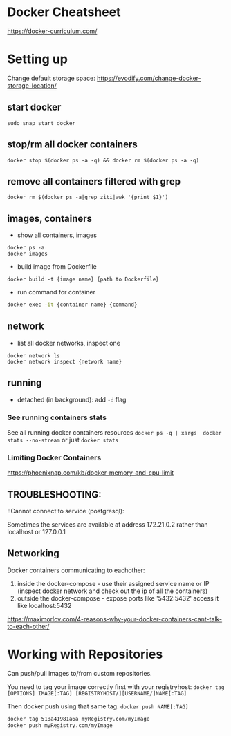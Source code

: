 # Docker Cheatsheet
https://docker-curriculum.com/

# Setting up

Change default storage space: https://evodify.com/change-docker-storage-location/

## start docker
```
sudo snap start docker
```

## stop/rm all docker containers
`docker stop $(docker ps -a -q) && docker rm $(docker ps -a -q)`

## remove all containers filtered with grep
`docker rm $(docker ps -a|grep ziti|awk '{print $1}')`

## images, containers
- show all containers, images
```
docker ps -a
docker images
```

- build image from Dockerfile
```
docker build -t {image name} {path to Dockerfile}
```

- run command for container
```bash
docker exec -it {container name} {command}
```

## network
- list all docker networks, inspect one
```
docker network ls
docker network inspect {network name}
```

## running
- detached (in background): add `-d` flag

### See running containers stats

See all running docker containers resources
`docker ps -q | xargs  docker stats --no-stream` or just `docker stats`

### Limiting Docker Containers
https://phoenixnap.com/kb/docker-memory-and-cpu-limit


## TROUBLESHOOTING:

!!Cannot connect to service (postgresql):

Sometimes the services are available at address 172.21.0.2 rather than localhost or 127.0.0.1

## Networking

Docker containers communicating to eachother: 
1. inside the docker-compose - use their assigned service name or IP (inspect docker network and check out the ip of all the containers)
2. outside the docker-compose - expose ports like '5432:5432' access it like localhost:5432

https://maximorlov.com/4-reasons-why-your-docker-containers-cant-talk-to-each-other/

# Working with Repositories

Can push/pull images to/from custom repositories.

You need to tag your image correctly first with your registryhost:
`docker tag [OPTIONS] IMAGE[:TAG] [REGISTRYHOST/][USERNAME/]NAME[:TAG]`

Then docker push using that same tag. `docker push NAME[:TAG]`

```bash
docker tag 518a41981a6a myRegistry.com/myImage
docker push myRegistry.com/myImage
```